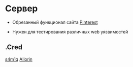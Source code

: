 # Сервер

- Обрезанный функционал сайта [Pinterest](https://ru.pinterest.com/)

- Нужен для тестирования различных web уязвимостей

## .Cred

[s4m1q](https://github.com/s4m1q) [Allorin](https://github.com/Allorin)